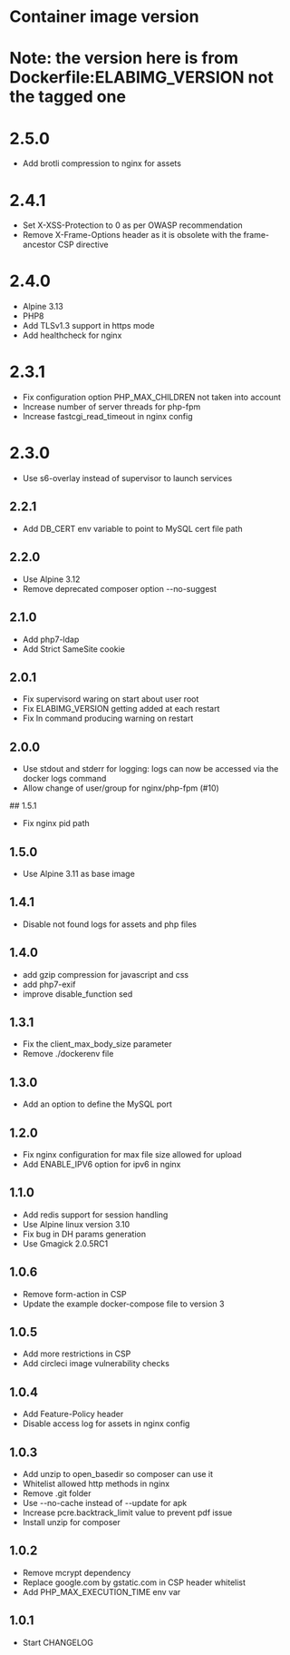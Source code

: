 # Container image version
# Note: the version here is from Dockerfile:ELABIMG_VERSION not the tagged one

# 2.5.0
* Add brotli compression to nginx for assets

# 2.4.1
* Set X-XSS-Protection to 0 as per OWASP recommendation
* Remove X-Frame-Options header as it is obsolete with the frame-ancestor CSP directive

# 2.4.0
* Alpine 3.13
* PHP8
* Add TLSv1.3 support in https mode
* Add healthcheck for nginx

# 2.3.1
* Fix configuration option PHP_MAX_CHILDREN not taken into account
* Increase number of server threads for php-fpm
* Increase fastcgi_read_timeout in nginx config

# 2.3.0
* Use s6-overlay instead of supervisor to launch services

## 2.2.1
* Add DB_CERT env variable to point to MySQL cert file path

## 2.2.0
* Use Alpine 3.12
* Remove deprecated composer option --no-suggest

## 2.1.0

* Add php7-ldap
* Add Strict SameSite cookie

## 2.0.1

* Fix supervisord waring on start about user root
* Fix ELABIMG_VERSION getting added at each restart
* Fix ln command producing warning on restart

## 2.0.0

* Use stdout and stderr for logging: logs can now be accessed via the docker logs command
* Allow change of user/group for nginx/php-fpm (#10)

## 1.5.1

* Fix nginx pid path

## 1.5.0

* Use Alpine 3.11 as base image

## 1.4.1

* Disable not found logs for assets and php files

## 1.4.0

* add gzip compression for javascript and css
* add php7-exif
* improve disable_function sed

## 1.3.1

* Fix the client_max_body_size parameter
* Remove ./dockerenv file

## 1.3.0

* Add an option to define the MySQL port

## 1.2.0

* Fix nginx configuration for max file size allowed for upload
* Add ENABLE_IPV6 option for ipv6 in nginx

## 1.1.0

* Add redis support for session handling
* Use Alpine linux version 3.10
* Fix bug in DH params generation
* Use Gmagick 2.0.5RC1

## 1.0.6

* Remove form-action in CSP
* Update the example docker-compose file to version 3

## 1.0.5

* Add more restrictions in CSP
* Add circleci image vulnerability checks

## 1.0.4

* Add Feature-Policy header
* Disable access log for assets in nginx config

## 1.0.3

* Add unzip to open_basedir so composer can use it
* Whitelist allowed http methods in nginx
* Remove .git folder
* Use --no-cache instead of --update for apk
* Increase pcre.backtrack_limit value to prevent pdf issue
* Install unzip for composer

## 1.0.2

* Remove mcrypt dependency
* Replace google.com by gstatic.com in CSP header whitelist
* Add PHP_MAX_EXECUTION_TIME env var

## 1.0.1

* Start CHANGELOG
